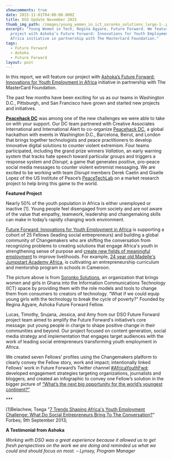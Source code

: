 ```yaml
---
showcomments: true
date: 2015-11-01T04:00:00.000Z
title: DSO Update November 2015
thumb_img_path: /images/young_women_in_ict_soronko_solutions_large-1-.png
excerpt: "Young Women in Tech, Regina Agyare, Future Forward. We feature our
  project with Ashoka’s Future Forward: Innovations for Youth Employment in
  Africa initiative in partnership with The MasterCard Foundation."
tags:
  - Future Forward
  - Ashoka
  - Future Forward
layout: post
---
```

In this report, we will feature our project with [Ashoka’s Future Forward: Innovations for Youth Employment in Africa](https://www.dsoglobal.org/posts/ashoka-future-forward-innovations-for-youth-employment-in-africa-in-partnership-with-the-mastercard-foundation/) initiative in partnership with The MasterCard Foundation.

The past few months have been exciting for us as our teams in Washington D.C., Pittsburgh, and San Francisco have grown and started new projects and initiatives.

**[Peacehack DC](http://www.creativeassociatesinternational.com/news/peacehackdc-generates-new-tech-tools-to-counter-violent-extremism/)** was among one of the new challenges we were able to take on with your support. Our DC team partnered with Creative Associates International and International Alert to co-organize [Peacehack DC](http://www.creativeassociatesinternational.com/news/peacehackdc-generates-new-tech-tools-to-counter-violent-extremism/), a global hackathon with events in Washington D.C., Barcelona, Beirut, and London that brings together technologists and peace practitioners to develop innovative digital solutions to counter violent extremism. Four teams participated, including the grand prize winners *Vallation*, an early warning system that tracks hate speech toward particular groups and triggers a response system and *Disrupt*, a game that generates positive, pro-peace social media messages to counter violent extremist messaging. We are excited to be working with team *Disrupt* members Derek Caelin and Giselle Lopez of the US Institute of Peace’s [PeaceTechLab](http://www.usip.org/programs/projects/the-peacetech-lab) on a market research project to help bring this game to the world.

**Featured Project**

Nearly 50% of the youth population in Africa is either unemployed or inactive \[1]. Young people feel disengaged from society and are not aware of the value that empathy, teamwork, leadership and changemaking skills can make in today’s rapidly changing work environment.

[Future Forward: Innovations for Youth Employment in Africa](https://www.changemakers.com/futureforward) is supporting a cohort of 25 Fellows (leading social entrepreneurs) and building a global community of Changemakers who are shifting the conversation from recognizing problems to creating solutions that engage Africa's youth in strengthening sense of purpose and [create new fields of meaningful employment](http://www.forbes.com/sites/ashoka/2014/04/16/the-9-best-jobs-in-africa-dont-exist-yet/) to improve livelihoods. For example, [24 year old Madelle's Jumpstart Academy Africa](http://www.forbes.com/sites/ashoka/2015/02/05/how-innovative-young-africans-are-fixing-a-broken-education-system/), is cultivating an entrepreneurship curriculum and mentorship program in schools in Cameroon.

The picture above is from [Soronko Solutions](https://www.changemakers.com/node306408/entries/soronko-solutions), an organization that brings women and girls in Ghana into the Information Communications Technology (ICT) space by providing them with the role models and tools to change them from consumers to creators of technology. “What if we could equip young girls with the technology to break the cycle of poverty?” Founded by Regina Agyare, Ashoka Future Forward Fellow. 

Lucas, Timothy, Srujana, Jessica, and Amy from our DSO Future Forward project team aimed to amplify the Future Forward's initiative’s core message: put young people in charge to shape positive change in their communities and beyond. Our project focused on content generation, social media strategy and implementation that engages target audiences with the work of leading social entrepreneurs transforming youth employment in Africa.

We created seven Fellows’ profiles using the Changemakers platform to clearly convey the Fellow story, work and impact; intentionally linked Fellows’ work in Future Forward’s Twitter channel [\#AfricaYouthFwd](https://twitter.com/hashtag/africayouthfwd?src=hash); developed engagement strategies targeting organizations, journalists and bloggers; and created an infographic to convey one Fellow’s solution in the bigger picture of [“What’s the next big opportunity for the world’s youngest continent?”](https://www.changemakers.com/blog/infographic-what%E2%80%99s-next-big-opportunity-world%E2%80%99s)

\*\**

\[1]Belachew, Tsega "[7 Trends Shaping Africa's Youth Employment Challenge: What Do Social Entrepreneurs Bring To The Conversation?](http://www.forbes.com/sites/ashoka/2013/09/09/7-trends-shaping-africas-youth-employment-challenge-what-do-social-entrepreneurs-bring-to-the-conversation/)" Forbes; 9th September 2013;[](http://www.forbes.com/sites/ashoka/2013/09/09/7-trends-shaping-africas-youth-employment-challenge-what-do-social-entrepreneurs-bring-to-the-conversation/)

**A Testimonial from Ashoka**

*Working with DSO was a great experience because it allowed us to get fresh perspectives on the work we are doing and reminded us what we could and should focus on most. – Lynsey, Program Manager*
